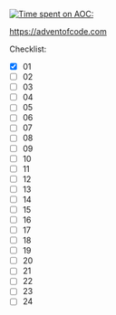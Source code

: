 [![Time spent on AOC: ](https://wakatime.com/badge/user/173552dc-1914-4b8a-b699-f51afe24d22a/project/018bf2c0-5108-4a5c-a18c-b6ea2c99448d.svg)](https://wakatime.com/badge/user/173552dc-1914-4b8a-b699-f51afe24d22a/project/018bf2c0-5108-4a5c-a18c-b6ea2c99448d)

https://adventofcode.com

Checklist:
- [X] 01
- [ ] 02
- [ ] 03
- [ ] 04
- [ ] 05
- [ ] 06
- [ ] 07
- [ ] 08
- [ ] 09
- [ ] 10
- [ ] 11
- [ ] 12
- [ ] 13
- [ ] 14
- [ ] 15
- [ ] 16
- [ ] 17
- [ ] 18
- [ ] 19
- [ ] 20
- [ ] 21
- [ ] 22
- [ ] 23
- [ ] 24
